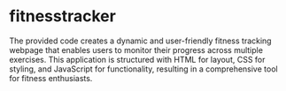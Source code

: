 # fitnesstracker
The provided code creates a dynamic and user-friendly fitness tracking webpage that enables users to monitor their progress across multiple exercises. This application is structured with HTML for layout, CSS for styling, and JavaScript for functionality, resulting in a comprehensive tool for fitness enthusiasts.
